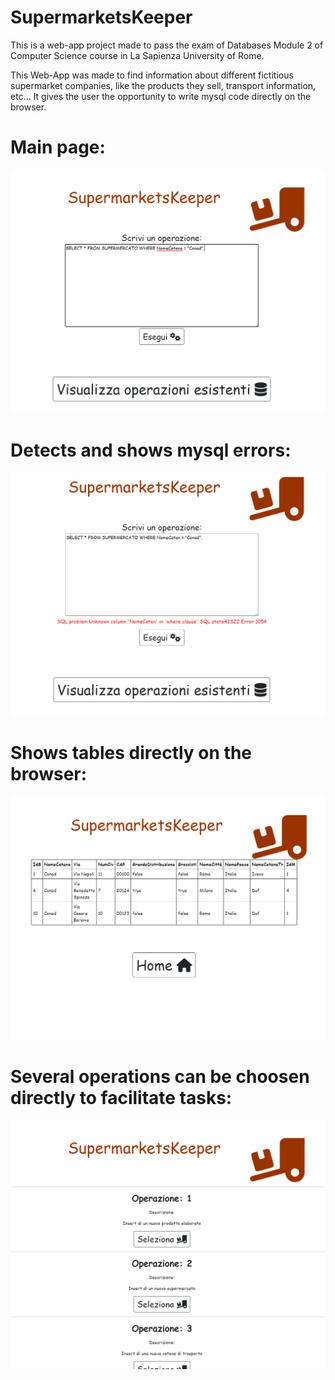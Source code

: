 # SupermarketsKeeper
This is a web-app project made to pass the exam of Databases Module 2 of Computer Science course in La Sapienza University of Rome.

This Web-App was made to find information about different fictitious supermarket companies, like the products they sell, transport information, etc... It gives the user the opportunity to write mysql code directly on the browser.
# Main page:
![MainPage](Images/ConadSearch.png)
# Detects and shows mysql errors:
![TypingError](Images/TypingError.png)
# Shows tables directly on the browser:
![ConadTable](Images/ConadTable.png)
# Several operations can be choosen directly to facilitate tasks:
![Operations](Images/SelezionaOperazioni.png)

